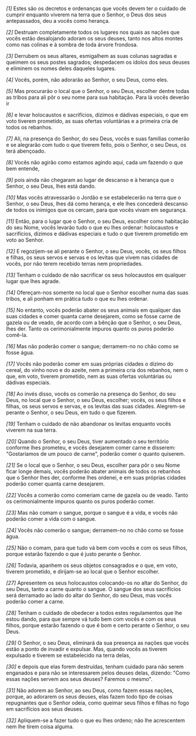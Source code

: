 *[1]* Estes são os decretos e ordenanças que vocês devem ter o cuidado de cumprir enquanto viverem na terra que o Senhor, o Deus dos seus antepassados, deu a vocês como herança.

*[2]* Destruam completamente todos os lugares nos quais as nações que vocês estão desalojando adoram os seus deuses, tanto nos altos montes como nas colinas e à sombra de toda árvore frondosa.

*[3]* Derrubem os seus altares, esmigalhem as suas colunas sagradas e queimem os seus postes sagrados; despedacem os ídolos dos seus deuses e eliminem os nomes deles daqueles lugares.

*[4]* Vocês, porém, não adorarão ao Senhor, o seu Deus, como eles.

*[5]* Mas procurarão o local que o Senhor, o seu Deus, escolher dentre todas as tribos para ali pôr o seu nome para sua habitação. Para lá vocês deverão ir

*[6]* e levar holocaustos e sacrifícios, dízimos e dádivas especiais, o que em voto tiverem prometido, as suas ofertas voluntárias e a primeira cria de todos os rebanhos.

*[7]* Ali, na presença do Senhor, do seu Deus, vocês e suas famílias comerão e se alegrarão com tudo o que tiverem feito, pois o Senhor, o seu Deus, os terá abençoado.

*[8]* Vocês não agirão como estamos agindo aqui, cada um fazendo o que bem entende,

*[9]* pois ainda não chegaram ao lugar de descanso e à herança que o Senhor, o seu Deus, lhes está dando.

*[10]* Mas vocês atravessarão o Jordão e se estabelecerão na terra que o Senhor, o seu Deus, lhes dá como herança, e ele lhes concederá descanso de todos os inimigos que os cercam, para que vocês vivam em segurança.

*[11]* Então, para o lugar que o Senhor, o seu Deus, escolher como habitação do seu Nome, vocês levarão tudo o que eu lhes ordenar: holocaustos e sacrifícios, dízimos e dádivas especiais e tudo o que tiverem prometido em voto ao Senhor.

*[12]* E regozijem-se ali perante o Senhor, o seu Deus, vocês, os seus filhos e filhas, os seus servos e servas e os levitas que vivem nas cidades de vocês, por não terem recebido terras nem propriedades.

*[13]* Tenham o cuidado de não sacrificar os seus holocaustos em qualquer lugar que lhes agrade.

*[14]* Ofereçam-nos somente no local que o Senhor escolher numa das suas tribos, e ali ponham em prática tudo o que eu lhes ordenar.

*[15]* No entanto, vocês poderão abater os seus animais em qualquer das suas cidades e comer quanta carne desejarem, como se fosse carne de gazela ou de veado, de acordo com a bênção que o Senhor, o seu Deus, lhes der. Tanto os cerimonialmente impuros quanto os puros poderão comê-la.

*[16]* Mas não poderão comer o sangue; derramem-no no chão como se fosse água.

*[17]* Vocês não poderão comer em suas próprias cidades o dízimo do cereal, do vinho novo e do azeite, nem a primeira cria dos rebanhos, nem o que, em voto, tiverem prometido, nem as suas ofertas voluntárias ou dádivas especiais.

*[18]* Ao invés disso, vocês os comerão na presença do Senhor, do seu Deus, no local que o Senhor, o seu Deus, escolher; vocês, os seus filhos e filhas, os seus servos e servas, e os levitas das suas cidades. Alegrem-se perante o Senhor, o seu Deus, em tudo o que fizerem.

*[19]* Tenham o cuidado de não abandonar os levitas enquanto vocês viverem na sua terra.

*[20]* Quando o Senhor, o seu Deus, tiver aumentado o seu território conforme lhes prometeu, e vocês desejarem comer carne e disserem: "Gostaríamos de um pouco de carne", poderão comer o quanto quiserem.

*[21]* Se o local que o Senhor, o seu Deus, escolher para pôr o seu Nome ficar longe demais, vocês poderão abater animais de todos os rebanhos que o Senhor lhes der, conforme lhes ordenei, e em suas próprias cidades poderão comer quanta carne desejarem.

*[22]* Vocês a comerão como comeriam carne de gazela ou de veado. Tanto os cerimonialmente impuros quanto os puros poderão comer.

*[23]* Mas não comam o sangue, porque o sangue é a vida, e vocês não poderão comer a vida com o sangue.

*[24]* Vocês não comerão o sangue; derramem-no no chão como se fosse água.

*[25]* Não o comam, para que tudo vá bem com vocês e com os seus filhos, porque estarão fazendo o que é justo perante o Senhor.

*[26]* Todavia, apanhem os seus objetos consagrados e o que, em voto, tiverem prometido, e dirijam-se ao local que o Senhor escolher.

*[27]* Apresentem os seus holocaustos colocando-os no altar do Senhor, do seu Deus, tanto a carne quanto o sangue. O sangue dos seus sacrifícios será derramado ao lado do altar do Senhor, do seu Deus, mas vocês poderão comer a carne.

*[28]* Tenham o cuidado de obedecer a todos estes regulamentos que lhe estou dando, para que sempre vá tudo bem com vocês e com os seus filhos, porque estarão fazendo o que é bom e certo perante o Senhor, o seu Deus.

*[29]* O Senhor, o seu Deus, eliminará da sua presença as nações que vocês estão a ponto de invadir e expulsar. Mas, quando vocês as tiverem expulsado e tiverem se estabelecido na terra delas,

*[30]* e depois que elas forem destruídas, tenham cuidado para não serem enganados e para não se interessarem pelos deuses delas, dizendo: "Como essas nações servem aos seus deuses? Faremos o mesmo".

*[31]* Não adorem ao Senhor, ao seu Deus, como fazem essas nações, porque, ao adorarem os seus deuses, elas fazem todo tipo de coisas repugnantes que o Senhor odeia, como queimar seus filhos e filhas no fogo em sacrifícios aos seus deuses.

*[32]* Apliquem-se a fazer tudo o que eu lhes ordeno; não lhe acrescentem nem lhe tirem coisa alguma.

